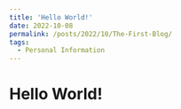 ```yaml
---
title: 'Hello World!'
date: 2022-10-08
permalink: /posts/2022/10/The-First-Blog/
tags:
  - Personal Information
---
```


Hello World!
======

